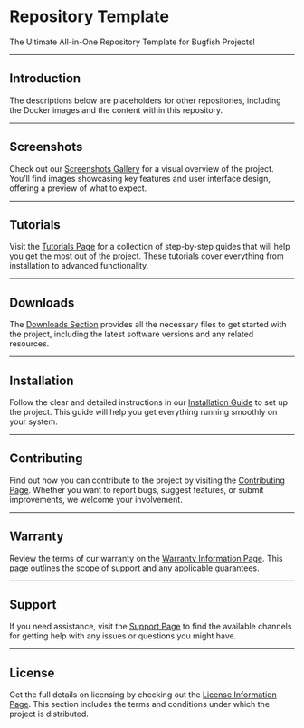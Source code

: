 # Repository Template

The Ultimate All-in-One Repository Template for Bugfish Projects!

-----------

## Introduction

The descriptions below are placeholders for other repositories, including the Docker images and the content within this repository.

-----------

## Screenshots  
Check out our [Screenshots Gallery](./screenshots.html) for a visual overview of the project. You’ll find images showcasing key features and user interface design, offering a preview of what to expect.

-----------

## Tutorials  
Visit the [Tutorials Page](./tutorials.html) for a collection of step-by-step guides that will help you get the most out of the project. These tutorials cover everything from installation to advanced functionality.

-----------

## Downloads  
The [Downloads Section](./download.html) provides all the necessary files to get started with the project, including the latest software versions and any related resources.

-----------

## Installation  
Follow the clear and detailed instructions in our [Installation Guide](./installation.html) to set up the project. This guide will help you get everything running smoothly on your system.

-----------

## Contributing  
Find out how you can contribute to the project by visiting the [Contributing Page](./contributing.html). Whether you want to report bugs, suggest features, or submit improvements, we welcome your involvement.

-----------

## Warranty  
Review the terms of our warranty on the [Warranty Information Page](./warranty.html). This page outlines the scope of support and any applicable guarantees.

-----------

## Support  
If you need assistance, visit the [Support Page](./support.html) to find the available channels for getting help with any issues or questions you might have.

-----------

## License  
Get the full details on licensing by checking out the [License Information Page](./license.html). This section includes the terms and conditions under which the project is distributed.